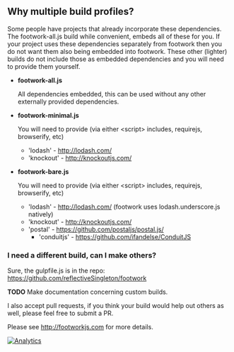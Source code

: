 ## Why multiple build profiles?

  Some people have projects that already incorporate these
  dependencies. The footwork-all.js build while convenient, embeds
  all of these for you. If your project uses these dependencies
  separately from footwork then you do not want them also being
  embedded into footwork. These other (lighter) builds do not include
  those as embedded dependencies and you will need to provide them
  yourself.

* **footwork-all.js**

    All dependencies embedded, this can be used without any other externally provided dependencies.

* **footwork-minimal.js**

    You will need to provide (via either &lt;script&gt; includes, requirejs, browserify, etc)
    * 'lodash' - http://lodash.com/
    * 'knockout' - http://knockoutjs.com/

* **footwork-bare.js**

    You will need to provide (via either &lt;script&gt; includes, requirejs, browserify, etc)
    * 'lodash' - http://lodash.com/ (footwork uses lodash.underscore.js natively)
    * 'knockout' - http://knockoutjs.com/
    * 'postal' - https://github.com/postaljs/postal.js/
      * 'conduitjs' - https://github.com/ifandelse/ConduitJS

### I need a different build, can I make others?

  Sure, the gulpfile.js is in the repo: https://github.com/reflectiveSingleton/footwork
  
  **TODO** Make documentation concerning custom builds.

I also accept pull requests, if you think your build would help out others as well, please feel free to submit a PR.

Please see http://footworkjs.com for more details.

[![Analytics](https://ga-beacon.appspot.com/UA-52543452-1/footwork/GITHUB-DIST)](https://github.com/reflectiveSingleton/ga-beacon)